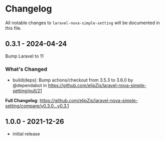 # Changelog

All notable changes to `laravel-nova-simple-setting` will be documented in this file.

## 0.3.1 - 2024-04-24

Bump Laravel to 11

### What's Changed

* build(deps): Bump actions/checkout from 3.5.3 to 3.6.0 by @dependabot in https://github.com/elipZis/laravel-nova-simple-setting/pull/21

**Full Changelog**: https://github.com/elipZis/laravel-nova-simple-setting/compare/v0.3.0...v0.3.1

## 1.0.0 - 2021-12-26

- initial release
